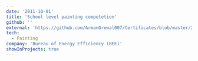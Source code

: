 ```yaml
---
date: '2011-10-01'
title: 'School level painting competetion'
github: ''
external: 'https://github.com/ArmanGrewal007/Certificates/blob/master/2011_10_01_School_level_painting_competetion.pdf'
tech:
  - Painting
company: 'Bureau of Energy Efficiency (BEE)'
showInProjects: true
---
```




